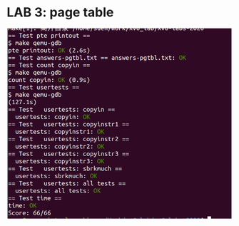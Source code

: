 # LAB 3: page table
![image](https://github.com/sunhuiquan/mit_6.S081_lab/blob/pgtbl/IMG/20201130010206.png)

